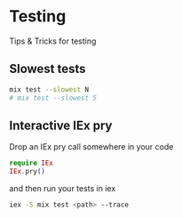# Testing

Tips & Tricks for testing

## Slowest tests

``` bash
mix test --slowest N
# mix test --slowest 5
```

## Interactive IEx pry

Drop an IEx pry call somewhere in your code

``` elixir
require IEx
IEx.pry()
```

and then run your tests in iex

```bash
iex -S mix test <path> --trace
```
